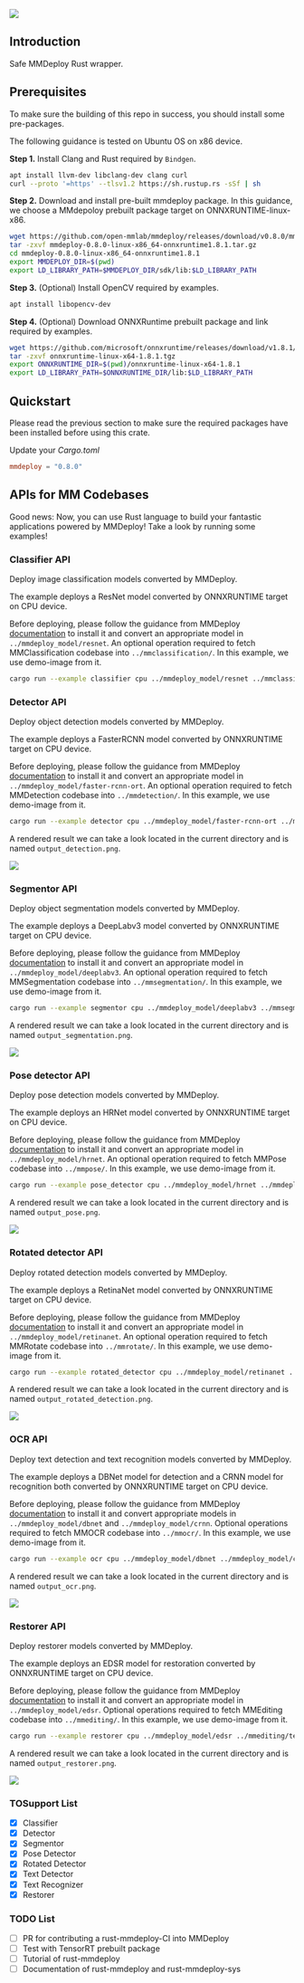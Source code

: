 ![](images/rust-mmdeploy-logo.png)


## Introduction

Safe MMDeploy Rust wrapper.

## Prerequisites

To make sure the building of this repo in success, you should install some pre-packages.

The following guidance is tested on Ubuntu OS on x86 device.

**Step 1.** Install Clang and Rust required by `Bindgen`.

```bash
apt install llvm-dev libclang-dev clang curl
curl --proto '=https' --tlsv1.2 https://sh.rustup.rs -sSf | sh
```

**Step 2.** Download and install pre-built mmdeploy package. In this guidance, we choose a MMdepoloy prebuilt package target on ONNXRUNTIME-linux-x86.

```bash
wget https://github.com/open-mmlab/mmdeploy/releases/download/v0.8.0/mmdeploy-0.8.0-linux-x86_64-onnxruntime1.8.1.tar.gz
tar -zxvf mmdeploy-0.8.0-linux-x86_64-onnxruntime1.8.1.tar.gz
cd mmdeploy-0.8.0-linux-x86_64-onnxruntime1.8.1
export MMDEPLOY_DIR=$(pwd)
export LD_LIBRARY_PATH=$MMDEPLOY_DIR/sdk/lib:$LD_LIBRARY_PATH
```

**Step 3.** (Optional) Install OpenCV required by examples.

```bash
apt install libopencv-dev
```

**Step 4.** (Optional) Download ONNXRuntime prebuilt package and link required by examples.

```bash
wget https://github.com/microsoft/onnxruntime/releases/download/v1.8.1/onnxruntime-linux-x64-1.8.1.tgz
tar -zxvf onnxruntime-linux-x64-1.8.1.tgz
export ONNXRUNTIME_DIR=$(pwd)/onnxruntime-linux-x64-1.8.1
export LD_LIBRARY_PATH=$ONNXRUNTIME_DIR/lib:$LD_LIBRARY_PATH
```


## Quickstart

Please read the previous section to make sure the required packages have been installed before using this crate.

Update your *Cargo.toml*

```toml
mmdeploy = "0.8.0"
```

## APIs for MM Codebases

Good news: Now, you can use Rust language to build your fantastic applications powered by MMDeploy!
Take a look by running some examples!

### Classifier API

Deploy image classification models converted by MMDeploy.

The example deploys a ResNet model converted by ONNXRUNTIME target on CPU device.

Before deploying, please follow the guidance from MMDeploy [documentation](https://mmdeploy.readthedocs.io/en/latest/get_started.html#convert-model) to install it and convert an appropriate model in `../mmdeploy_model/resnet`. An optional operation required to fetch MMClassification codebase into `../mmclassification/`. In this example, we use demo-image from it.

```bash
cargo run --example classifier cpu ../mmdeploy_model/resnet ../mmclassification/demo/dog.jpg
```

### Detector API

Deploy object detection models converted by MMDeploy.

The example deploys a FasterRCNN model converted by ONNXRUNTIME target on CPU device.

Before deploying, please follow the guidance from MMDeploy [documentation](https://mmdeploy.readthedocs.io/en/latest/get_started.html#convert-model) to install it and convert an appropriate model in `../mmdeploy_model/faster-rcnn-ort`. An optional operation required to fetch MMDetection codebase into `../mmdetection/`. In this example, we use demo-image from it.

```bash
cargo run --example detector cpu ../mmdeploy_model/faster-rcnn-ort ../mmdetection/demo/demo.jpg
```

A rendered result we can take a look located in the current directory and is named `output_detection.png`.

![](images/output_detection.png)

### Segmentor API

Deploy object segmentation models converted by MMDeploy.

The example deploys a DeepLabv3 model converted by ONNXRUNTIME target on CPU device.

Before deploying, please follow the guidance from MMDeploy [documentation](https://mmdeploy.readthedocs.io/en/latest/get_started.html#convert-model) to install it and convert an appropriate model in `../mmdeploy_model/deeplabv3`. An optional operation required to fetch MMSegmentation codebase into `../mmsegmentation/`. In this example, we use demo-image from it.

```bash
cargo run --example segmentor cpu ../mmdeploy_model/deeplabv3 ../mmsegmentation/demo/demo.png
```

A rendered result we can take a look located in the current directory and is named `output_segmentation.png`.

![](images/output_segmentation.png)

### Pose detector API

Deploy pose detection models converted by MMDeploy.

The example deploys an HRNet model converted by ONNXRUNTIME target on CPU device.

Before deploying, please follow the guidance from MMDeploy [documentation](https://mmdeploy.readthedocs.io/en/latest/get_started.html#convert-model) to install it and convert an appropriate model in `../mmdeploy_model/hrnet`. An optional operation required to fetch MMPose codebase into `../mmpose/`. In this example, we use demo-image from it.

```bash
cargo run --example pose_detector cpu ../mmdeploy_model/hrnet ../mmdeploy/demo/resources/human-pose.jpg
```

A rendered result we can take a look located in the current directory and is named `output_pose.png`.

![](images/output_pose.png)

### Rotated detector API

Deploy rotated detection models converted by MMDeploy.

The example deploys a RetinaNet model converted by ONNXRUNTIME target on CPU device.

Before deploying, please follow the guidance from MMDeploy [documentation](https://mmdeploy.readthedocs.io/en/latest/get_started.html#convert-model) to install it and convert an appropriate model in `../mmdeploy_model/retinanet`. An optional operation required to fetch MMRotate codebase into `../mmrotate/`. In this example, we use demo-image from it.

```bash
cargo run --example rotated_detector cpu ../mmdeploy_model/retinanet ../mmrotate/demo/demo.jpg
```

A rendered result we can take a look located in the current directory and is named `output_rotated_detection.png`.

![](images/output_rotated_detection.png)

### OCR API

Deploy text detection and text recognition models converted by MMDeploy.

The example deploys a DBNet model for detection and a CRNN model for recognition both converted by ONNXRUNTIME target on CPU device.

Before deploying, please follow the guidance from MMDeploy [documentation](https://mmdeploy.readthedocs.io/en/latest/get_started.html#convert-model) to install it and convert appropriate models in `../mmdeploy_model/dbnet` and `../mmdeploy_model/crnn`. Optional operations required to fetch MMOCR codebase into `../mmocr/`. In this example, we use demo-image from it.

```bash
cargo run --example ocr cpu ../mmdeploy_model/dbnet ../mmdeploy_model/crnn ../mmocr/demo/demo_text_det.jpg
```

A rendered result we can take a look located in the current directory and is named `output_ocr.png`.

![](images/output_ocr.png)

### Restorer API

Deploy restorer models converted by MMDeploy.

The example deploys an EDSR model for restoration converted by ONNXRUNTIME target on CPU device.

Before deploying, please follow the guidance from MMDeploy [documentation](https://mmdeploy.readthedocs.io/en/latest/get_started.html#convert-model) to install it and convert an appropriate model in `../mmdeploy_model/edsr`. Optional operations required to fetch MMEditing codebase into `../mmediting/`. In this example, we use demo-image from it.

```bash
cargo run --example restorer cpu ../mmdeploy_model/edsr ../mmediting/tests/data/lq/baboon_x4.png
```

A rendered result we can take a look located in the current directory and is named `output_restorer.png`.

![](images/output_restorer.png)

### TOSupport List

- [x] Classifier
- [x] Detector
- [x] Segmentor
- [x] Pose Detector
- [x] Rotated Detector
- [x] Text Detector
- [x] Text Recognizer
- [x] Restorer

### TODO List

- [ ] PR for contributing a rust-mmdeploy-CI into MMDeploy
- [ ] Test with TensorRT prebuilt package
- [ ] Tutorial of rust-mmdeploy
- [ ] Documentation of rust-mmdeploy and rust-mmdeploy-sys
